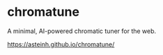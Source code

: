# chromatune

A minimal, AI-powered chromatic tuner for the web.

https://asteinh.github.io/chromatune/
